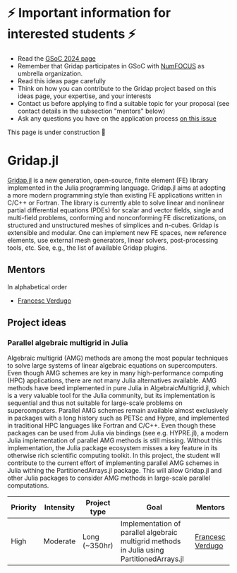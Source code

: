# ⚡ Important information for interested students  ⚡
- Read the [GSoC 2024 page](https://summerofcode.withgoogle.com/)
- Remember that Gridap participates in GSoC with [NumFOCUS](https://numfocus.org/) as umbrella organization.
- Read this ideas page carefully
- Think on how you can contribute to the Gridap project based on this ideas page, your expertise, and your interests
- Contact us before applying to find a suitable topic for your proposal (see contact details in the subsection "mentors" below)
- Ask any questions you have on the application process [on this issue](https://github.com/gridap/GSoC/issues/13)

This page is under construction 🔨

# Gridap.jl

[Gridap.jl](https://github.com/gridap/Gridap.jl) is a new generation, open-source, finite element (FE) library implemented in the Julia programming language. Gridap.jl aims at adopting a more modern programming style than existing FE applications written in C/C++ or Fortran.  The library is currently able to solve linear and nonlinear partial differential equations (PDEs) for scalar and vector fields, single and multi-field problems, conforming and nonconforming FE discretizations, on structured and unstructured meshes of simplices and n-cubes. Gridap is extensible and modular. One can implement new FE spaces, new reference elements, use external mesh generators, linear solvers, post-processing tools, etc. See, e.g., the list of available Gridap plugins.


## Mentors

In alphabetical order
- [Francesc Verdugo](https://github.com/fverdugo)

## Project ideas

### Parallel algebraic multigrid in Julia

Algebraic multigrid (AMG) methods are among the most popular techniques to solve large systems of linear algebraic equations on supercomputers. Even though AMG schemes are key in many high-performance computing (HPC) applications, there are not many Julia alternatives available. AMG methods have beed implemented in pure Julia in AlgebraicMultigrid.jl, which is a very valuable tool for the Julia community, but its implementation is sequential and thus not suitable for large-scale problems on supercomputers. Parallel AMG schemes remain available almost exclusively in packages with a long history such as PETSc and Hypre, and implemented in traditional HPC languages like Fortran and C/C++. Even though these packages can be used from Julia via bindings (see e.g. HYPRE.jl), a modern Julia implementation of parallel AMG methods is still missing. Without this implementation, the Julia package ecosystem misses a key feature in its otherwise rich scientific computing toolkit. In this project, the student will contribute to the current effort of implementing parallel AMG schemes in Julia withing the PartitionedArrays.jl package. This will allow Gridap.jl and other Julia packages to consider AMG methods in large-scale parallel computations. 

| **Priority** | **Intensity** | **Project type** | **Goal**  | **Mentors** |
| ------------ | ------------- | ---------------- | --------- | ----------- |
|  High  | Moderate | Long (~350hr) | Implementation of parallel algebraic multigrid methods in Julia using PartitionedArrays.jl | [Francesc Verdugo](https://github.com/fverdugo) |

